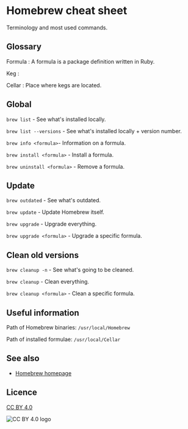 # Homebrew cheat sheet
Terminology and most used commands.


## Glossary
Formula
: A formula is a package definition written in Ruby. 

Keg
:

Cellar
: Place where kegs are located.

## Global

`brew list` - See what's installed locally.

`brew list --versions` - See what's installed locally + version number.

`brew info <formula>`- Information on a formula.

`brew install <formula>` - Install a formula.

`brew uninstall <formula>` - Remove a formula.

## Update

`brew outdated` - See what's outdated.

`brew update` - Update Homebrew itself.

`brew upgrade` - Upgrade everything.

`brew upgrade <formula>` - Upgrade a specific formula.

## Clean old versions

`brew cleanup -n` - See what's going to be cleaned.

`brew cleanup` - Clean everything.

`brew cleanup <formula>` - Clean a specific formula.

## Useful information
Path of Homebrew binaries: `/usr/local/Homebrew`

Path of installed formulae: `/usr/local/Cellar`

## See also
- [Homebrew homepage](http://brew.sh)

## Licence

[CC BY 4.0](https://creativecommons.org/licenses/by/4.0/)

![CC BY 4.0 logo](https://i.creativecommons.org/l/by/4.0/88x31.png "CC BY 4.0 logo")

